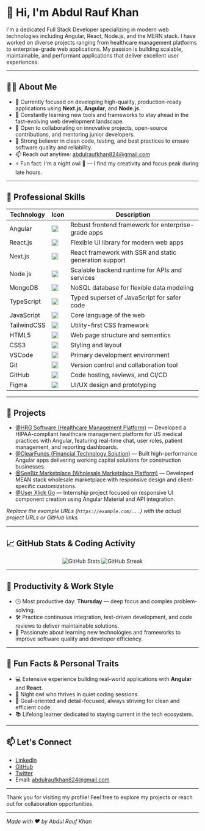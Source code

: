 # 👋 Hi, I'm Abdul Rauf Khan

I'm a dedicated Full Stack Developer specializing in modern web technologies including Angular, React, Node.js, and the MERN stack. I have worked on diverse projects ranging from healthcare management platforms to enterprise-grade web applications. My passion is building scalable, maintainable, and performant applications that deliver excellent user experiences.

---

## 🧑‍💻 About Me

- 🔭 Currently focused on developing high-quality, production-ready applications using **Next.js**, **Angular**, and **Node.js**.  
- 🌱 Constantly learning new tools and frameworks to stay ahead in the fast-evolving web development landscape.  
- 👯 Open to collaborating on innovative projects, open-source contributions, and mentoring junior developers.  
- 🤝 Strong believer in clean code, testing, and best practices to ensure software quality and reliability.  
- 📫 Reach out anytime: [abdulraufkhan824@gmail.com](mailto:abdulraufkhan824@gmail.com)  
- ⚡ Fun fact: I'm a night owl 🦉 — I find my creativity and focus peak during late hours.

---

## 🚀 Professional Skills

| Technology       | Icon                                                                 | Description                              |
|------------------|----------------------------------------------------------------------|------------------------------------------|
| Angular          | <img src="https://skillicons.dev/icons?i=angular" width="18" />      | Robust frontend framework for enterprise-grade apps |
| React.js         | <img src="https://skillicons.dev/icons?i=react" width="18" />        | Flexible UI library for modern web apps  |
| Next.js          | <img src="https://skillicons.dev/icons?i=nextjs" width="18" />       | React framework with SSR and static generation support |
| Node.js          | <img src="https://skillicons.dev/icons?i=nodejs" width="18" />       | Scalable backend runtime for APIs and services |
| MongoDB          | <img src="https://skillicons.dev/icons?i=mongodb" width="18" />      | NoSQL database for flexible data modeling |
| TypeScript       | <img src="https://skillicons.dev/icons?i=ts" width="18" />           | Typed superset of JavaScript for safer code |
| JavaScript       | <img src="https://skillicons.dev/icons?i=js" width="18" />           | Core language of the web                  |
| TailwindCSS      | <img src="https://skillicons.dev/icons?i=tailwind" width="18" />     | Utility-first CSS framework               |
| HTML5            | <img src="https://skillicons.dev/icons?i=html" width="18" />         | Web page structure and semantics         |
| CSS3             | <img src="https://skillicons.dev/icons?i=css" width="18" />          | Styling and layout                        |
| VSCode           | <img src="https://skillicons.dev/icons?i=vscode" width="18" />       | Primary development environment          |
| Git              | <img src="https://skillicons.dev/icons?i=git" width="18" />          | Version control and collaboration tool   |
| GitHub           | <img src="https://skillicons.dev/icons?i=github" width="18" />       | Code hosting, reviews, and CI/CD         |
| Figma            | <img src="https://skillicons.dev/icons?i=figma" width="18" />        | UI/UX design and prototyping             |

---

## 📂 Projects

- [@HRG Software (Healthcare Management Platform)](https://example.com/hrg-software) — Developed a HIPAA-compliant healthcare management platform for US medical practices with Angular, featuring real-time chat, user roles, patient management, and reporting dashboards.  
- [@ClearFunds (Financial Technology Solution)](https://example.com/clearfunds) — Built high-performance Angular apps delivering working capital solutions for construction businesses.  
- [@SeeBiz Marketplace (Wholesale Marketplace Platform)](https://example.com/seebiz-marketplace) — Developed MEAN stack wholesale marketplace with responsive design and client-specific customizations.  
- [@User Xlick Go](https://example.com/user-xlick-go) — Internship project focused on responsive UI component creation using Angular Material and API integration.

*Replace the example URLs (`https://example.com/...`) with the actual project URLs or GitHub links.*

---

## 📈 GitHub Stats & Coding Activity

<p align="center">
  <img src="https://github-readme-stats.vercel.app/api?username=abdulraufk&show_icons=true&theme=tokyonight" alt="GitHub Stats" />
  <img src="https://github-readme-streak-stats.herokuapp.com/?user=abdulraufk&theme=tokyonight" alt="GitHub Streak" />
</p>

---

## 📅 Productivity & Work Style

- 🕒 Most productive day: **Thursday** — deep focus and complex problem-solving.  
- 🛠️ Practice continuous integration, test-driven development, and code reviews to deliver maintainable solutions.  
- 🚀 Passionate about learning new technologies and frameworks to improve software quality and developer efficiency.

---

## 🌟 Fun Facts & Personal Traits

- 💻 Extensive experience building real-world applications with **Angular** and **React**.  
- 🌙 Night owl who thrives in quiet coding sessions.  
- 🎯 Goal-oriented and detail-focused, always striving for clean and efficient code.  
- 📚 Lifelong learner dedicated to staying current in the tech ecosystem.

---

## 📫 Let's Connect

- [LinkedIn](https://linkedin.com/in/abdulraufkhan824)  
- [GitHub](https://github.com/abdulraufk)  
- [Twitter](https://twitter.com/abdulraufkhan824)  
- Email: abdulraufkhan824@gmail.com

---

Thank you for visiting my profile! Feel free to explore my projects or reach out for collaboration opportunities.

---

*Made with ❤️ by Abdul Rauf Khan*

